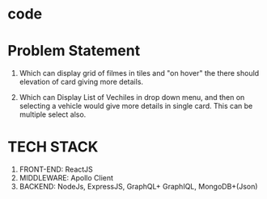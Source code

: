 # code
# Problem Statement
1. Which can display grid of filmes in tiles and "on hover" the there should elevation of card giving more details.

2. Which can Display List of Vechiles in drop down menu, and then on selecting a vehicle would give more details in single card. This can be multiple select also.

# TECH STACK
1. FRONT-END: ReactJS
2. MIDDLEWARE: Apollo Client
3. BACKEND: NodeJs, ExpressJS, GraphQL+ GraphIQL, MongoDB+(Json)
